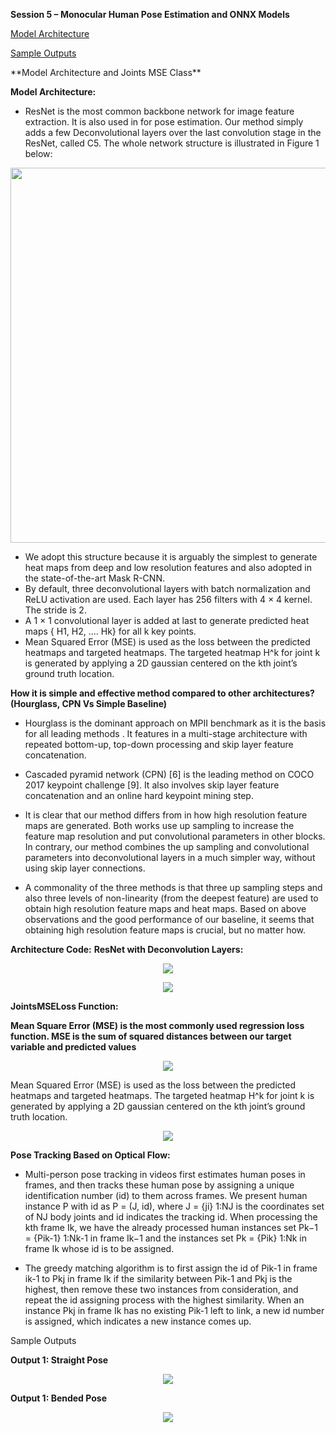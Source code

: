 **Session 5 – Monocular Human Pose Estimation and ONNX Models**

<a href="#1">Model Architecture</a>

<a href="#2">Sample Outputs</a> 



<p id="1">**Model Architecture and Joints MSE Class**</p>



**Model Architecture:**

- ResNet is the most common backbone network for image feature extraction. It is also used in for pose estimation. Our method simply adds a few Deconvolutional layers over the last convolution stage in the ResNet, called C5. The whole network structure is illustrated in Figure 1 below:



<p align="center">
  <img width="600" height="600" src="https://github.com/gudaykiran/EVA-4-Phase-2/blob/master/Session%205/Fig%201.%20Pose%20Estimation.png">
</p>

- We adopt this structure because it is arguably the simplest to generate heat maps from deep and low resolution features and also adopted in the state-of-the-art Mask R-CNN.  
- By default, three deconvolutional layers with batch normalization and ReLU activation are used. Each layer has 256 filters with 4 × 4 kernel. The stride is 2. 
- A 1 × 1 convolutional layer is added at last to generate predicted heat maps { H1, H2, …. Hk} for all k key points.
- Mean Squared Error (MSE) is used as the loss between the predicted heatmaps and targeted heatmaps. The targeted heatmap H^k for joint k is generated by applying a 2D gaussian centered on the kth joint’s ground truth location.


**How it is simple and effective method compared to other architectures? (Hourglass, CPN Vs Simple Baseline)**

- Hourglass is the dominant approach on MPII benchmark as it is the basis for all leading methods . It features in a multi-stage architecture with repeated bottom-up, top-down processing and skip layer feature concatenation.

- Cascaded pyramid network (CPN) [6] is the leading method on COCO 2017 keypoint challenge [9]. It also involves skip layer feature concatenation and an online hard keypoint mining step.

- It is clear that our method differs from in how high resolution feature maps are generated. Both works use up sampling to increase the feature map resolution and put convolutional parameters in other blocks. In contrary, our method combines the up sampling and convolutional parameters into deconvolutional layers in a much simpler way, without using skip layer connections.

- A commonality of the three methods is that three up sampling steps and also three levels of non-linearity (from the deepest feature) are used to obtain high resolution feature maps and heat maps. Based on above observations and the good performance of our baseline, it seems that obtaining high resolution feature maps is crucial, but no matter how.


**Architecture Code:**
**ResNet with Deconvolution Layers:**


<p align="center">
  <img src="https://github.com/gudaykiran/EVA-4-Phase-2/blob/master/Session%205/Fig%202.png">
</p>


<p align="center">
  <img src="https://github.com/gudaykiran/EVA-4-Phase-2/blob/master/Session%205/Fig%203.png">
</p>

**JointsMSELoss Function:**

**Mean Square Error (MSE) is the most commonly used regression loss function. MSE is the sum of squared distances between our target variable and predicted values**

<p align="center">
  <img src="https://github.com/gudaykiran/EVA-4-Phase-2/blob/master/Session%205/Fig%204.png">
</p>

Mean Squared Error (MSE) is used as the loss between the predicted heatmaps and targeted heatmaps. The targeted heatmap H^k for joint k is generated by applying a 2D gaussian centered on the kth joint’s ground truth location.



<p align="center">
  <img src="https://github.com/gudaykiran/EVA-4-Phase-2/blob/master/Session%205/Fig%205.png">
</p>

**Pose Tracking Based on Optical Flow:**
- Multi-person pose tracking in videos first estimates human poses in frames, and then tracks these human pose by assigning a unique identification number (id)
to them across frames. We present human instance P with id as P = (J, id),  where J = {ji} 1:NJ is the coordinates set of NJ body joints and id indicates the
tracking id. When processing the kth frame Ik, we have the already processed human instances set Pk−1 = {Pik-1} 1:Nk-1 in frame Ik−1 and the instances set Pk = {Pik} 1:Nk in frame Ik whose id is to be assigned.

- The greedy matching algorithm is to first assign the id of Pik-1 in frame ik-1 to Pkj in frame Ik if the similarity between Pik-1 and Pkj is the highest, then remove these two instances from consideration, and repeat the id assigning process with the highest similarity. When an instance Pkj in frame Ik has no existing Pik-1 left to link, a new id number is assigned, which indicates a new instance comes up.





<p id="2">Sample Outputs
</p>

**Output 1: Straight Pose**
<p align="center">
  <img src="https://github.com/gudaykiran/EVA-4-Phase-2/blob/master/Session%205/Uday.jpg">
</p>

**Output 1: Bended Pose**
<p align="center">
  <img src="https://github.com/gudaykiran/EVA-4-Phase-2/blob/master/Session%205/Jagadeesh.jpg">
</p>
